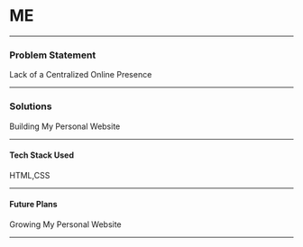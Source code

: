 # ME
---
### Problem Statement

Lack of a Centralized Online Presence

---
### Solutions

Building My Personal Website

---
#### Tech Stack Used

HTML,CSS

---
#### Future Plans

 Growing My Personal Website
 
---
